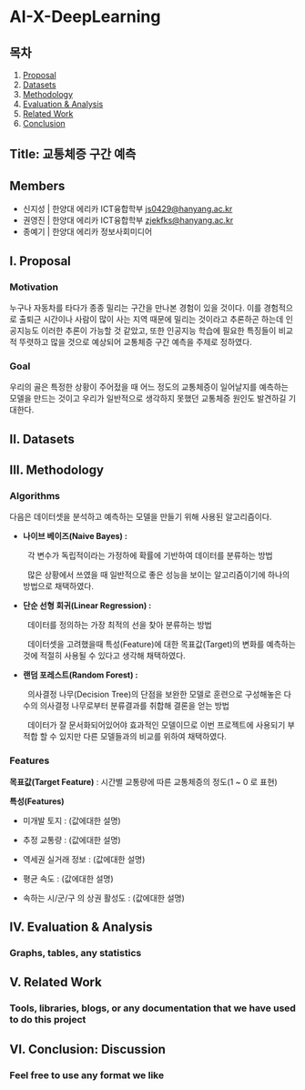 # AI-X-DeepLearning
## 목차

1. [Proposal](#i-proposal)
2. [Datasets](#ii-datasets)
3. [Methodology](#iii-methodology)
4. [Evaluation & Analysis](#iv-evaluation--analysis)
5. [Related Work](#v-related-work)
6. [Conclusion](#vi-conclusion-discussion)

## Title: 교통체증 구간 예측
## Members
- 신지성 | 한양대 에리카 ICT융합학부 js0429@hanyang.ac.kr
- 권영진 | 한양대 에리카 ICT융합학부 zjekfks@hanyang.ac.kr
- 종예기 | 한양대 에리카 정보사회미디어

## I. Proposal
### Motivation
누구나 자동차를 타다가 종종 밀리는 구간을 만나본 경험이 있을 것이다. 이를 경험적으로 출퇴근 시간이나 사람이 많이 사는 지역 때문에 밀리는 것이라고 추론하곤 하는데 인공지능도 이러한 추론이 가능할 것 같았고, 또한 인공지능 학습에 필요한 특징들이 비교적 뚜렷하고 많을 것으로 예상되어 교통체증 구간 예측을 주제로 정하였다.     
### Goal
우리의 골은 특정한 상황이 주어젔을 때 어느 정도의 교통체증이 일어날지를 예측하는 모델을 만드는 것이고 우리가 일반적으로 생각하지 못했던 교통체증 원인도 발견하길 기대한다. 
## II. Datasets

## III. Methodology
### Algorithms

다음은 데이터셋을 분석하고 예측하는 모델을 만들기 위해 사용된 알고리즘이다. <br>

 * <b>나이브 베이즈(Naive Bayes) :</b>  

    &nbsp; 각 변수가 독립적이라는 가정하에 확률에 기반하여 데이터를 분류하는 방법  

    &nbsp; 많은 상황에서 쓰였을 때 일반적으로 좋은 성능을 보이는 알고리즘이기에 하나의 방법으로 채택하였다.  
  
 * <b>단순 선형 회귀(Linear Regression) :</b>  

    &nbsp; 데이터를 정의하는 가장 최적의 선을 찾아 분류하는 방법   

    &nbsp; 데이터셋을 고려했을때 특성(Feature)에 대한 목표값(Target)의 변화를 예측하는것에 적절히 사용될 수 있다고 생각해 채택하였다.  

* <b>랜덤 포레스트(Random Forest) :</b>    
      
    &nbsp; <span>의사결정 나무(Decision Tree)의 단점을 보완한 모델로 훈련으로 구성해놓은 다수의 의사결정 나무로부터 분류결과를 취합해 결론을 얻는 방법</span>

    &nbsp; 데이터가 잘 문서화되어있어야 효과적인 모델이므로 이번 프로젝트에 사용되기 부적합 할 수 있지만 다른 모델들과의 비교를 위하여 채택하였다.  <br>
    
  
### Features

  <b>목표값(Target Feature)</b> : 시간별 교통량에 따른 교통체증의 정도(1 ~ 0 로 표현)

<b>특성(Features)</b>   
  
  * 미개발 토지 : (값에대한 설명)

  * 추정 교통량 : (값에대한 설명)

  * 역세권 실거래 정보 : (값에대한 설명)

  * 평균 속도 : (값에대한 설명)

  * 속하는 시/군/구 의 상권 활성도 : (값에대한 설명)

## IV. Evaluation & Analysis
### Graphs, tables, any statistics

## V. Related Work
### Tools, libraries, blogs, or any documentation that we have used to do this project

## VI. Conclusion: Discussion
### Feel free to use any format we like
